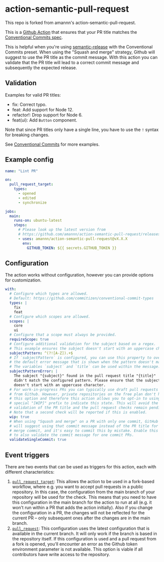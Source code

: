 # action-semantic-pull-request

This repo is forked from amannn's action-semantic-pull-request.

This is a [Github Action](https://github.com/features/actions) that ensures that your PR title matches the [Conventional Commits spec](https://www.conventionalcommits.org/).

This is helpful when you're using [semantic-release](https://github.com/semantic-release/semantic-release) with the Conventional Commits preset. When using the "Squash and merge" strategy, Github will suggest to use the PR title as the commit message. With this action you can validate that the PR title will lead to a correct commit message and subsequently the expected release.

## Validation

Examples for valid PR titles:

- fix: Correct typo.
- feat: Add support for Node 12.
- refactor!: Drop support for Node 6.
- feat(ui): Add `Button` component.

Note that since PR titles only have a single line, you have to use the `!` syntax for breaking changes.

See [Conventional Commits](https://www.conventionalcommits.org/) for more examples.

## Example config

```yml
name: "Lint PR"

on:
  pull_request_target:
    types:
      - opened
      - edited
      - synchronize

jobs:
  main:
    runs-on: ubuntu-latest
    steps:
      # Please look up the latest version from
      # https://github.com/amannn/action-semantic-pull-request/releases
      - uses: amannn/action-semantic-pull-request@vX.X.X
        env:
          GITHUB_TOKEN: ${{ secrets.GITHUB_TOKEN }}
```

## Configuration

The action works without configuration, however you can provide options for customization.

```yml
with:
  # Configure which types are allowed.
  # Default: https://github.com/commitizen/conventional-commit-types
  types: |
    fix
    feat
  # Configure which scopes are allowed.
  scopes: |
    core
    ui
  # Configure that a scope must always be provided.
  requireScope: true
  # Configure additional validation for the subject based on a regex.
  # This example ensures the subject doesn't start with an uppercase character.
  subjectPattern: ^(?![A-Z]).+$
  # If `subjectPattern` is configured, you can use this property to override
  # the default error message that is shown when the pattern doesn't match.
  # The variables `subject` and `title` can be used within the message.
  subjectPatternError: |
    The subject "{subject}" found in the pull request title "{title}"
    didn't match the configured pattern. Please ensure that the subject
    doesn't start with an uppercase character.
  # For work-in-progress PRs you can typically use draft pull requests
  # from Github. However, private repositories on the free plan don't have
  # this option and therefore this action allows you to opt-in to using the
  # special "[WIP]" prefix to indicate this state. This will avoid the
  # validation of the PR title and the pull request checks remain pending.
  # Note that a second check will be reported if this is enabled.
  wip: true
  # When using "Squash and merge" on a PR with only one commit, GitHub
  # will suggest using that commit message instead of the PR title for the
  # merge commit, and it's easy to commit this by mistake. Enable this option
  # to also validate the commit message for one commit PRs.
  validateSingleCommit: true
```

## Event triggers

There are two events that can be used as triggers for this action, each with different characteristics:

1. [`pull_request_target`](https://docs.github.com/en/actions/reference/events-that-trigger-workflows#pull_request_target): This allows the action to be used in a fork-based workflow, where e.g. you want to accept pull requests in a public repository. In this case, the configuration from the main branch of your repository will be used for the check. This means that you need to have this configuration in the main branch for the action to run at all (e.g. it won't run within a PR that adds the action initially). Also if you change the configuration in a PR, the changes will not be reflected for the current PR – only subsequent ones after the changes are in the main branch.
2. [`pull_request`](https://docs.github.com/en/actions/reference/events-that-trigger-workflows#pull_request): This configuration uses the latest configuration that is available in the current branch. It will only work if the branch is based in the repository itself. If this configuration is used and a pull request from a fork is opened, you'll encounter an error as the Github token environment parameter is not available. This option is viable if all contributors have write access to the repository.
